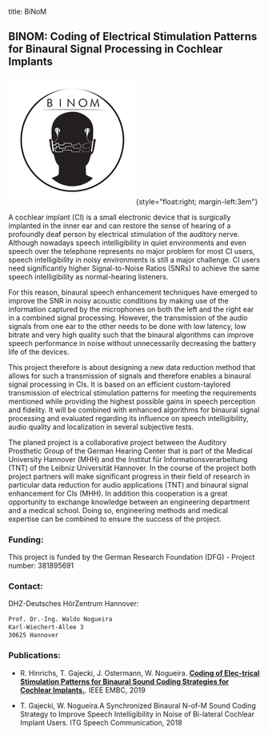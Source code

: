title: BiNoM

## BINOM: Coding of Electrical Stimulation Patterns for Binaural Signal Processing in Cochlear Implants


![Abstract logo of a head with two CIs on each side and symbolic digital signals exchanged between each side](binomlogo_1.png){style="float:right; margin-left:3em"}


A cochlear implant (CI) is a small electronic device that is surgically implanted in the inner ear and can restore the sense of hearing of a profoundly deaf person by electrical stimulation of the auditory nerve. Although nowadays speech intelligibility in quiet environments and even speech over the telephone represents no major problem for most CI users, speech intelligibility in noisy environments is still a major challenge. CI users need significantly higher Signal-to-Noise Ratios (SNRs) to achieve the same speech intelligibility as normal-hearing listeners.

For this reason, binaural speech enhancement techniques have emerged to improve the SNR in noisy acoustic conditions by making use of the information captured by the microphones on both the left and the right ear in a combined signal processing. However, the transmission of the audio signals from one ear to the other needs to be done with low latency, low bitrate and very high quality such that the binaural algorithms can improve speech performance in noise without unnecessarily decreasing the battery life of the devices.

This project therefore is about designing a new data reduction method that allows for such a transmission of signals and therefore enables a binaural signal processing in CIs. It is based on an efficient custom-taylored transmission of electrical stimulation patterns for meeting the requirements mentioned while providing the highest possible gains in speech perception and fidelity. It will be combined with enhanced algorithms for binaural signal processing and evaluated regarding its influence on speech intelligibility, audio quality and localization in several subjective tests.

The planed project is a collaborative project between the Auditory Prosthetic Group of the German Hearing Center that is part of the Medical University Hannover (MHH) and the Institut für Informationsverarbeitung (TNT) of the Leibniz Universität Hannover. In the course of the project both project partners will make significant progress in their field of research in particular data reduction for audio applications (TNT) and binaural signal enhancement for CIs (MHH). In addition this cooperation is a great opportunity to exchange knowledge between an engineering department and a medical school. Doing so, engineering methods and medical expertise can be combined to ensure the success of the project.

### Funding:
This project is funded by the German Research Foundation (DFG) - Project number: 381895691

### Contact:
DHZ-Deutsches HörZentrum Hannover:

    Prof. Dr.-Ing. Waldo Nogueira
    Karl-Wiechert-Allee 3 
    30625 Hannover
    
    
### Publications:
 
- R. Hinrichs, T. Gajecki, J. Ostermann, W. Nogueira. **[Coding of Elec-trical Stimulation Patterns for Binaural Sound Coding Strategies for Cochlear Implants.](https://www.tnt.uni-hannover.de/papers/data/1347/IEEE_EMBC_2019.pdf)**. IEEE EMBC, 2019
    
- T. Gajecki, W. Nogueira.A Synchronized Binaural N-of-M Sound Coding Strategy to Improve Speech Intelligibility in Noise of Bi-lateral Cochlear Implant Users.  ITG Speech Communication, 2018    
    
    
